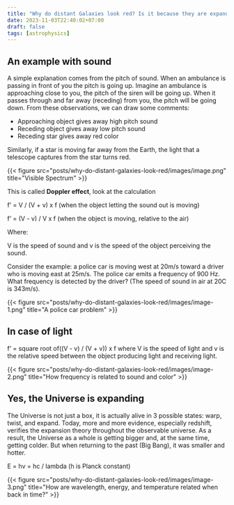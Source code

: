 ```yaml
---
title: "Why do distant Galaxies look red? Is it because they are expanding?"
date: 2023-11-03T22:40:02+07:00
draft: false
tags: [astrophysics]
---
```


## An example with sound

A simple explanation comes from the pitch of sound. When an ambulance is passing in front of you the pitch is going up. Imagine an ambulance is approaching close to you, the pitch of the siren will be going up. When it passes through and far away (receding) from you, the pitch will be going down. From these observations, we can draw some comments:

- Approaching object gives away high pitch sound
- Receding object gives away low pitch sound
- Receding star gives away red color

Similarly, if a star is moving far away from the Earth, the light that a telescope captures from the star turns red.

{{< figure src="posts/why-do-distant-galaxies-look-red/images/image.png" title="Visible Spectrum" >}}

This is called **Doppler effect**, look at the calculation

f’ = V / (V + v) x f (when the object letting the sound out is moving)

f’ = (V - v) / V x f (when the object is moving, relative to the air)

Where:

V is the speed of sound and v is the speed of the object perceiving the sound.

Consider the example: a police car is moving west at 20m/s toward a driver who is moving east at 25m/s. The police car emits a frequency of 900 Hz. What frequency is detected by the driver? (The speed of sound in air at 20C is 343m/s).

{{< figure src="posts/why-do-distant-galaxies-look-red/images/image-1.png" title="A police car problem" >}}

## In case of light

f’ = square root of((V - v) / (V + v)) x f where V is the speed of light and v is the relative speed between the object producing light and receiving light.


{{< figure src="posts/why-do-distant-galaxies-look-red/images/image-2.png" title="How frequency is related to sound and color" >}}


## Yes, the Universe is expanding

The Universe is not just a box, it is actually alive in 3 possible states: warp, twist, and expand. Today, more and more evidence, especially redshift, verifies the expansion theory throughout the observable universe. As a result, the Universe as a whole is getting bigger and, at the same time, getting colder. But when returning to the past (Big Bang), it was smaller and hotter.

E = hv = hc / lambda (h is Planck constant)

{{< figure src="posts/why-do-distant-galaxies-look-red/images/image-3.png" title="How are wavelength, energy, and temperature related when back in time?" >}}